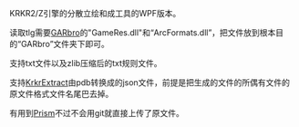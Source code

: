 KRKR2/Z引擎的分散立绘和成工具的WPF版本。

读取tlg需要[GARbro](https://github.com/morkt/GARbro)的"GameRes.dll"和“ArcFormats.dll”，把文件放到根本目的“GARbro”文件夹下即可。

支持txt文件以及zlib压缩后的txt规则文件。

支持[KrkrExtract](https://github.com/xmoeproject/KrkrExtract)由pdb转换成的json文件，前提是把生成的文件的所偶有文件的原文件格式文件名尾巴去掉。

有用到[Prism](https://github.com/PrismLibrary/Prism/tree/master/src/Prism.Core)不过不会用git就直接上传了原文件。
